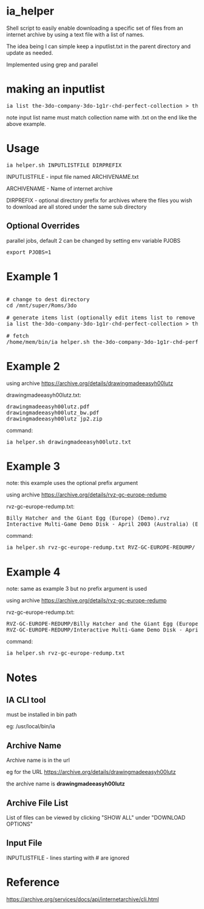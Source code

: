 # ia_helper

Shell script to easily enable downloading a specific set of files from an internet archive by using a text file with a list of names.

The idea being I can simple keep a inputlist.txt in the parent directory and update as needed.

Implemented using grep and parallel

# making an inputlist

<pre>ia list the-3do-company-3do-1g1r-chd-perfect-collection > the-3do-company-3do-1g1r-chd-perfect-collection.txt</pre>

note input list name must match collection name with .txt on the end like the above example.

# Usage
<pre>ia_helper.sh INPUTLISTFILE DIRPREFIX</pre>

INPUTLISTFILE - input file named ARCHIVENAME.txt

ARCHIVENAME - Name of internet archive

DIRPREFIX - optional directory prefix for archives where the files you wish to download are all stored under the same sub directory

## Optional Overrides

parallel jobs, default 2 can be changed by setting env variable PJOBS

<pre>export PJOBS=1</pre>

# Example 1

<pre>

# change to dest directory
cd /mnt/super/Roms/3do

# generate items list (optionally edit items list to remove unwanted files)
ia list the-3do-company-3do-1g1r-chd-perfect-collection > the-3do-company-3do-1g1r-chd-perfect-collection.txt

# fetch
/home/mem/bin/ia_helper.sh the-3do-company-3do-1g1r-chd-perfect-collection.txt
</pre>

# Example 2

using archive https://archive.org/details/drawingmadeeasyh00lutz

drawingmadeeasyh00lutz.txt:
<pre>
drawingmadeeasyh00lutz.pdf
drawingmadeeasyh00lutz_bw.pdf
drawingmadeeasyh00lutz_jp2.zip
</pre>

command:
<pre>ia_helper.sh drawingmadeeasyh00lutz.txt</pre>

# Example 3

note: this example uses the optional prefix argument

using archive https://archive.org/details/rvz-gc-europe-redump

rvz-gc-europe-redump.txt:
<pre>
Billy Hatcher and the Giant Egg (Europe) (Demo).rvz
Interactive Multi-Game Demo Disk - April 2003 (Australia) (En,Fr,De,Es,It).rvz
</pre>

command:
<pre>ia_helper.sh rvz-gc-europe-redump.txt RVZ-GC-EUROPE-REDUMP/</pre>

# Example 4

note: same as example 3 but no prefix argument is used

using archive https://archive.org/details/rvz-gc-europe-redump

rvz-gc-europe-redump.txt:
<pre>
RVZ-GC-EUROPE-REDUMP/Billy Hatcher and the Giant Egg (Europe) (Demo).rvz
RVZ-GC-EUROPE-REDUMP/Interactive Multi-Game Demo Disk - April 2003 (Australia) (En,Fr,De,Es,It).rvz
</pre>

command:
<pre>ia_helper.sh rvz-gc-europe-redump.txt</pre>


# Notes

## IA CLI tool

must be installed in bin path

eg: /usr/local/bin/ia

## Archive Name

Archive name is in the url

eg for the URL https://archive.org/details/drawingmadeeasyh00lutz

the archive name is **drawingmadeeasyh00lutz**

## Archive File List

List of files can be viewed by clicking "SHOW ALL" under "DOWNLOAD OPTIONS"

## Input File

INPUTLISTFILE - lines starting with # are ignored

# Reference

https://archive.org/services/docs/api/internetarchive/cli.html
